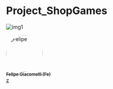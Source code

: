 # Project_ShopGames
![img1](https://user-images.githubusercontent.com/69607844/124310434-8b84e900-db42-11eb-8aae-a8c56b1c4aee.jpg)






 <td align="center"><a href="https://www.linkedin.com/in/felipe-giacomelli-997a8b19b/"><img style="border-radius: 50%;" src="https://avatars.githubusercontent.com/u/69607844?v=4" width="100px;" alt="Felipe"/><br /><sub><b>Felipe Giacomelli (Fe)</b></sub></a><br /><a href="https://github.com/fegiacomelli" title="Desenvolvedor FullStack Java Jr."z:octocat:</a></td> z
